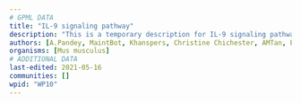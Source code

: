 ```yaml
---
# GPML DATA
title: "IL-9 signaling pathway"
description: "This is a temporary description for IL-9 signaling pathway"
authors: [A.Pandey, MaintBot, Khanspers, Christine Chichester, AMTan, Egonw, Eweitz]
organisms: [Mus musculus]
# ADDITIONAL DATA
last-edited: 2021-05-16
communities: []
wpid: "WP10"
---
```


